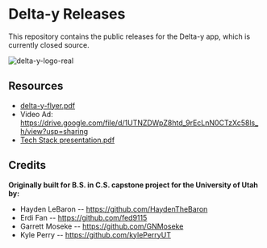 # Delta-y Releases

This repository contains the public releases for the Delta-y app, which is currently closed source.

![delta-y-logo-real](https://user-images.githubusercontent.com/43355097/145533690-cb4fad8d-caa9-4950-a2d9-4fff99b6f5a4.png)

## Resources
- [delta-y-flyer.pdf](https://github.com/delta-y-app/delta-y-releases/files/7690804/delta-y-flyer.pdf)
- Video Ad: https://drive.google.com/file/d/1UTNZDWpZ8htd_9rEcLnN0CTzXc58ls_h/view?usp=sharing
- [Tech Stack presentation.pdf](https://github.com/delta-y-app/delta-y-releases/files/7690826/Tech.Stack.presentation.pdf)

## Credits

**Originally built for B.S. in C.S. capstone project for the University of Utah by:**

- Hayden LeBaron -- https://github.com/HaydenTheBaron
- Erdi Fan -- https://github.com/fed9115
- Garrett Moseke -- https://github.com/GNMoseke
- Kyle Perry -- https://github.com/kylePerryUT
 
